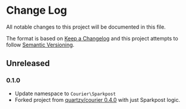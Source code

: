 # Change Log

All notable changes to this project will be documented in this file.

The format is based on [Keep a Changelog](http://keepachangelog.com/en/1.0.0/)
and this project attempts to follow [Semantic Versioning](http://semver.org/spec/v2.0.0.html).

## Unreleased

### 0.1.0

* Update namespace to `Courier\Sparkpost`
* Forked project from [quartzy/courier 0.4.0](https://github.com/quartzy/courier) with just Sparkpost logic.
